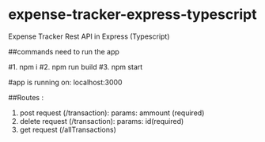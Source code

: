 # expense-tracker-express-typescript
Expense Tracker Rest API in Express (Typescript)

##commands need to run the app

#1. npm i
#2. npm run build
#3. npm start

#app is running on: localhost:3000

##Routes : 

1. post request (/transaction):
               params: ammount (required)
2. delete request (/transaction):
               params: id(required)            
3. get request (/allTransactions)             
               
               
